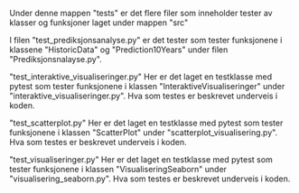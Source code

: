 Under denne mappen "tests" er det flere filer som inneholder tester av klasser og funksjoner laget under mappen "src"

I filen "test_prediksjonsanalyse.py" er det tester som tester funksjonene i klassene "HistoricData" og "Prediction10Years" under filen "Prediksjonsnalayse.py".

"test_interaktive_visualiseringer.py"
Her er det laget en testklasse med pytest som tester funksjonene i klassen "InteraktiveVisualiseringer" under "interaktive_visualiseringer.py". Hva som testes er beskrevet underveis i koden.

"test_scatterplot.py"
Her er det laget en testklasse med pytest som tester funksjonene i klassen "ScatterPlot" under "scatterplot_visualisering.py". Hva som testes er beskrevet underveis i koden. 

"test_visualiseringer.py"
Her er det laget en testklasse med pytest som tester funksjonene i klassen "VisualiseringSeaborn" under "visualisering_seaborn.py". Hva som testes er beskrevet underveis i koden. 
